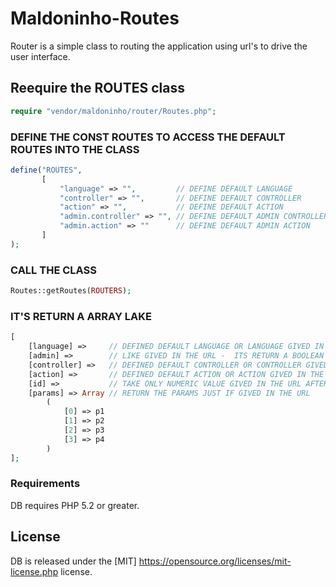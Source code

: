 # Maldoninho-Routes

Router is a simple class to routing the application using url's to drive the user interface.

## Reequire the ROUTES class

```php
require "vendor/maldoninho/router/Routes.php";
```

### DEFINE THE CONST ROUTES TO ACCESS THE DEFAULT ROUTES INTO THE CLASS
 
 ```php
define("ROUTES",
        [
            "language" => "",         // DEFINE DEFAULT LANGUAGE
            "controller" => "",       // DEFINE DEFAULT CONTROLLER
            "action" => "",           // DEFINE DEFAULT ACTION
            "admin.controller" => "", // DEFINE DEFAULT ADMIN CONTROLLER
            "admin.action" => ""      // DEFINE DEFAULT ADMIN ACTION
        ]
);
```

### CALL THE CLASS

```php
Routes::getRoutes(ROUTERS);
```

### IT'S RETURN A ARRAY LAKE

```php
[
	[language] =>     // DEFINED DEFAULT LANGUAGE OR LANGUAGE GIVED IN THE URL
	[admin] =>        // LIKE GIVED IN THE URL -  ITS RETURN A BOOLEAN VALUE TRUE OR FALSE
	[controller] =>   // DEFINED DEFAULT CONTROLLER OR CONTROLLER GIVED IN THE URL
	[action] =>       // DEFINED DEFAULT ACTION OR ACTION GIVED IN THE URL
	[id] =>           // TAKE ONLY NUMERIC VALUE GIVED IN THE URL AFTER THE ACTION 
	[params] => Array // RETURN THE PARAMS JUST IF GIVED IN THE URL
		(
			[0] => p1
			[1] => p2
			[2] => p3
			[3] => p4
		)
];
 ```
 
### Requirements

DB requires PHP 5.2 or greater.

## License

DB is released under the [MIT] https://opensource.org/licenses/mit-license.php license.